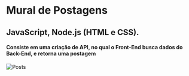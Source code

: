 # Mural de Postagens 
## JavaScript,  Node.js (HTML e CSS).

#### Consiste em uma criação de API, no qual o Front-End busca dados do Back-End, e retorna uma postagem 

![Posts](https://user-images.githubusercontent.com/91861565/201505647-616b5144-3331-4a48-b636-4486a250ec70.gif)
